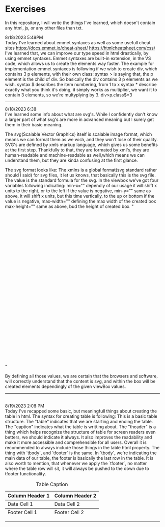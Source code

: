 # Exercises
In this repository, I will write the things I've learned, which doesn't contain any html, js, or any other files than txt.


8/18/2023   5:49PM
<br>
Today I've learned about emmet syntaxes as well as some usefull cheat sites
https://docs.emmet.io/cheat-sheet/
https://htmlcheatsheet.com/css/
I've learned that, we can improve our type speed in html drastically, by using emmet syntaxes. Emmet syntaxes are built-in extension, in the VS code, which allows us
to create the elements way faster.
The example for implementation emmet syntaxes is following if we wish to create div, which contains 3 p elements, with their own class:
syntax > is saying that, the p element is the child of div. So basically the div contains 3 p elements as we wish.
syntax $ describes the item numbering, from 1 to x
syntax * describe exactly what you think it's doing, it simply works as multiplier, we want it to contain 3 elements, so we're multyplying by 3.
div>p.class$*3

<hr>
8/18/2023   6:38
<br>
I've learned some info about what are svg's.
While I confidently don't know a larger part of what svg's are more in advanced meaning but I surely get them in their basic meaning.

The svg(Scalable Vector Graphics) itself is scalable image format, which means we can format them as we wish, and they won't lose of their quality.
SVG's are defined by xmls markup language, which gives us some benefits at the first step. Thankfully to that, they are formated by xml's,
they are human-readable and machine-readable as well,which means we can understand them, but they are kinda confusing at the first glance.

The svg format looks like:
The xmlns is a global format(svg standard rather should I said) for svg files, it let us knows, that basically this is the svg file. The value is the standard formula for the svg.
In the viewbox we've got four variables following indicating:
min-x="" dependly of our usage it will shift x units to the right, or to the left if the value is negative,
min-y="" same as above, it will shift x units, but this time vertically, to the up or bottom if the value is negative,
max-width="" defining the max width of the created box
max-height="" same as above, bud the height of created box.
"<svg xmlns="http://www.w3.org/2000/svg" viewBox="0 0 100 100"></svg>"

By defining all those values, we are certain that the browsers and software, will correctly understand that the content is svg, and within the box will be created elements
dependingly of the given viewBox values.
<hr>
<br>
8/19/2023 2:08 PM
<br>
Today I've recapped some basic, but meaningfull things about creating the table in html.
The syntax for creating table is following:
This is a basic table structure. The "table" indicates that we are starting and ending the table.
The "caption" indicates what the table is writting about.
The "theader" is a thing which helps recognize the structure of table for screen readers even betters, we should indicate it always.
It also improves the readability and make it more accessible and comprehensible for all users. Overall it is recommended to always include those things in the 
table html property.
The thing with `tbody`, and `tfooter` is the same. In `tbody`, we're indicating the main data of our table, the footer is basically the last row in the table. 
It is also worth to mention, that whenever we apply the `tfooter`, no matter where the table row will sit, it will always be pushed to the down due to tfooter functionality.
<table>
  <caption>Table Caption</caption>
  <thead>
    <tr>
      <th>Column Header 1</th>
     <th>Column Header 2</th>
    </tr>
  </thead>
  <tbody>
    <tr>
      <td>Data Cell 1</td>
      <td>Data Cell 2</td>
    </tr>
    <!-- Additional rows and data cells go here -->
  </tbody>
  <tfoot>
    <tr>
      <td>Footer Cell 1</td>
      <td>Footer Cell 2</td>
   </tr>
  </tfoot>
</table>

<hr>
<br>
